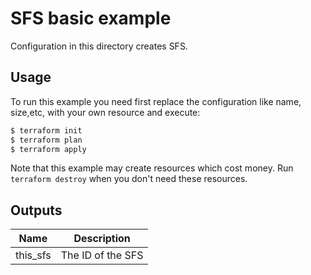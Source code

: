 # SFS basic example

Configuration in this directory creates SFS.

## Usage
To run this example you need first replace the configuration like name, size,etc, with your own resource and execute:

```bash
$ terraform init
$ terraform plan
$ terraform apply
```

Note that this example may create resources which cost money. Run `terraform destroy` when you don't need these resources.

<!-- BEGINNING OF PRE-COMMIT-TERRAFORM DOCS HOOK -->
## Outputs

| Name | Description |
|------|-------------|
| this_sfs | The ID of the SFS |

<!-- END OF PRE-COMMIT-TERRAFORM DOCS HOOK -->

